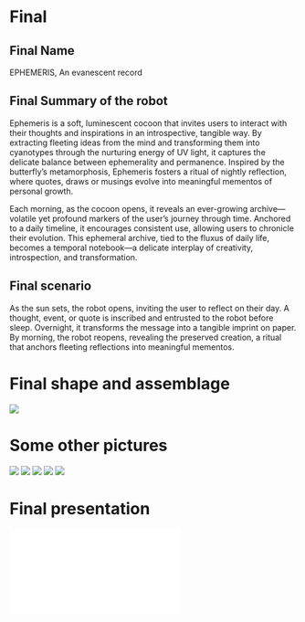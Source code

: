 # Final 

## Final Name

EPHEMERIS, An evanescent record

## Final Summary of the robot 
Ephemeris is a soft, luminescent cocoon that invites users to interact with their thoughts and inspirations in an introspective, tangible way. By extracting fleeting ideas from the mind and transforming them into cyanotypes through the nurturing energy of UV light, it captures the delicate balance between ephemerality and permanence. Inspired by the butterfly’s metamorphosis, Ephemeris fosters a ritual of nightly reflection, where quotes, draws or musings evolve into meaningful mementos of personal growth. 

Each morning, as the cocoon opens, it reveals an ever-growing archive—volatile yet profound markers of the user’s journey through time. Anchored to a daily timeline, it encourages consistent use, allowing users to chronicle their evolution. This ephemeral archive, tied to the fluxus of daily life, becomes a temporal notebook—a delicate interplay of creativity, introspection, and transformation.

## Final scenario
As the sun sets, the robot opens, inviting the user to reflect on their day. A thought, event, or quote is inscribed and entrusted to the robot before sleep. Overnight, it transforms the message into a tangible imprint on paper. By morning, the robot reopens, revealing the preserved creation, a ritual that anchors fleeting reflections into meaningful mementos.

# Final shape and assemblage

![](images/final.jpeg)

# Some other pictures 

![](images/final1.jpeg)
![](images/final2.jpeg)
![](images/final3.jpeg)
![](images/final4.jpeg)
![](images/final5.jpeg)


# Final presentation
![](images/250115_HEAD-MD1_Soft-Robots_Ricou-Antonin_Ephemeris.pdf)